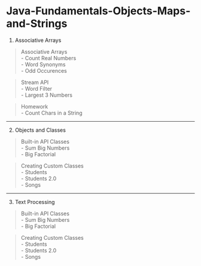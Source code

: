 # Java-Fundamentals-Objects-Maps-and-Strings


1. Associative Arrays 
  
  >Associative Arrays \
    - Count Real Numbers\
    - Word Synonyms\
    - Odd Occurences
    
  >Stream API\
    - Word Filter\
    - Largest 3 Numbers

  >Homework\
    - Count Chars in a String
    
---------------------------------------

2. Objects and Classes
  
  >Built-in API Classes \
    - Sum Big Numbers\
    - Big Factorial

  >Creating Custom Classes\
    - Students\
    - Students 2.0\
    - Songs

---------------------------------------

3. Text Processing
  
  >Built-in API Classes \
    - Sum Big Numbers\
    - Big Factorial

  >Creating Custom Classes\
    - Students\
    - Students 2.0\
    - Songs
